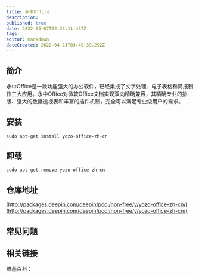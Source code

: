 ```yaml
---
title: 永中Office
description: 
published: true
date: 2022-05-07T02:25:11.437Z
tags: 
editor: markdown
dateCreated: 2022-04-21T03:49:39.292Z
---
```


## 简介

永中Office是一款功能强大的办公软件，已经集成了文字处理、电子表格和简报制作三大应用。永中Office对微软Office文档实现双向精确兼容，其精确专业的排版、强大的数据透视表和丰富的插件机制，完全可以满足专业级用户的需求。

## 安装

`sudo apt-get install yozo-office-zh-cn`

## 卸载

`sudo apt-get remove yozo-office-zh-cn`

## 仓库地址

[http://packages.deepin.com/deepin/pool/non-free/y/yozo-office-zh-cn/](http://packages.deepin.com/deepin/pool/non-free/y/yozo-office-zh-cn/)


## 常见问题


## 相关链接

维基百科：